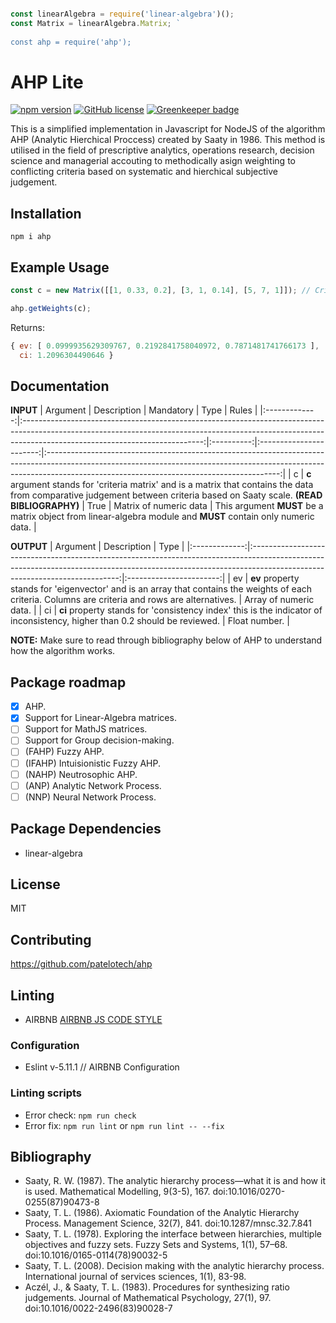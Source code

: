 ```javascript

const linearAlgebra = require('linear-algebra')();
const Matrix = linearAlgebra.Matrix; `
	
const ahp = require('ahp');

```

# AHP Lite
[![npm version](https://badge.fury.io/js/recht.svg)](https://badge.fury.io/js/recht)
[![GitHub license](https://img.shields.io/badge/license-MIT-blue.svg)](https://raw.githubusercontent.com/dashersw/recht/master/LICENSE) [![Greenkeeper badge](https://badges.greenkeeper.io/patelotech/topsis.svg)](https://greenkeeper.io/)

This is a simplified implementation in Javascript for NodeJS of the algorithm AHP (Analytic Hierchical Proccess) created by Saaty in 1986. This method is utilised in the field of prescriptive analytics, operations research, decision science and managerial accouting to methodically asign weighting to conflicting criteria based on systematic and hierchical subjective judgement.

## Installation

` npm i ahp `

## Example Usage

```javascript
const c = new Matrix([[1, 0.33, 0.2], [3, 1, 0.14], [5, 7, 1]]); // Criteria assessment matrix.

ahp.getWeights(c);
```

Returns:
```javascript
{ ev: [ 0.0999935629309767, 0.2192841758040972, 0.7871481741766173 ],
  ci: 1.2096304490646 }
```


## Documentation


**INPUT**
| Argument      | Description                                                                                                                                                                                               | Mandatory  | Type                    |  Rules                                                                                                                                                                                                                 |
|:-------------:|:---------------------------------------------------------------------------------------------------------------------------------------------------------------------------------------------------------:|:----------:|:-----------------------:|:----------------------------------------------------------------------------------------------------------------------------------------------------------------------------------------------------------------------:|
| c             | **c** argument stands for 'criteria matrix' and is a matrix that contains the data from comparative judgement between criteria based on Saaty scale. **(READ BIBLIOGRAPHY)**                                              | True       | Matrix of numeric data  | This argument **MUST** be a matrix object from linear-algebra module and **MUST** contain only numeric data.                                                                                                           | 


**OUTPUT**
| Argument      | Description                                                                                                                                                                                               | Type                    |
|:-------------:|:---------------------------------------------------------------------------------------------------------------------------------------------------------------------------------------------------------:|:-----------------------:|
| ev            | **ev** property stands for 'eigenvector' and is an array that contains the weights of each criteria. Columns are criteria and rows are alternatives.                                                      | Array of numeric data.  | 
| ci            | **ci** property stands for 'consistency index' this is the indicator of inconsistency, higher than 0.2 should be reviewed.                                                                                | Float number.           |
 
 
**NOTE:** Make sure to read through bibliography below of AHP to understand how the algorithm works.



## Package roadmap

-   [x] AHP.
-   [x] Support for Linear-Algebra matrices. 
-   [ ] Support for MathJS matrices.
-   [ ] Support for Group decision-making. 
-   [ ] (FAHP) Fuzzy AHP.
-   [ ] (IFAHP) Intuisionistic Fuzzy AHP.
-   [ ] (NAHP) Neutrosophic AHP.
-   [ ] (ANP) Analytic Network Process.
-   [ ] (NNP) Neural Network Process.

## Package Dependencies

-   linear-algebra

## License

MIT

## Contributing

<https://github.com/patelotech/ahp>

## Linting

-   AIRBNB
[AIRBNB JS CODE STYLE](https://dev.mysql.com/doc/ "AIRBNB JS CODE STYLE")

### Configuration

-   Eslint v-5.11.1 // AIRBNB Configuration

### Linting scripts

-   Error check: `npm run check`
-   Error fix:  `npm run lint` or `npm run lint -- --fix`

## Bibliography

-   Saaty, R. W. (1987). The analytic hierarchy process—what it is and how it is used. Mathematical Modelling, 9(3-5), 167. doi:10.1016/0270-0255(87)90473-8
-   Saaty, T. L. (1986). Axiomatic Foundation of the Analytic Hierarchy Process. Management Science, 32(7), 841. doi:10.1287/mnsc.32.7.841
-   Saaty, T. L. (1978). Exploring the interface between hierarchies, multiple objectives and fuzzy sets. Fuzzy Sets and Systems, 1(1), 57–68. doi:10.1016/0165-0114(78)90032-5
-   Saaty, T. L. (2008). Decision making with the analytic hierarchy process. International journal of services sciences, 1(1), 83-98.
-   Aczél, J., & Saaty, T. L. (1983). Procedures for synthesizing ratio judgements. Journal of Mathematical Psychology, 27(1), 97. doi:10.1016/0022-2496(83)90028-7